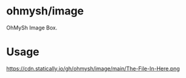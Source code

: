 # ohmysh/image

OhMySh Image Box.

# Usage

https://cdn.statically.io/gh/ohmysh/image/main/The-File-In-Here.png
